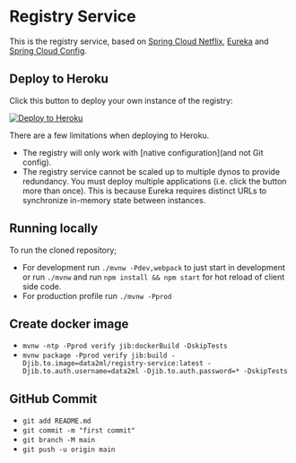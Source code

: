 # Registry Service

This is the registry service, based on [Spring Cloud Netflix](https://cloud.spring.io/spring-cloud-netflix/), [Eureka](https://github.com/Netflix/eureka) and [Spring Cloud Config](https://cloud.spring.io/spring-cloud-config/).


## Deploy to Heroku

Click this button to deploy your own instance of the registry:

[![Deploy to Heroku](https://www.herokucdn.com/deploy/button.png)](https://heroku.com/deploy)

There are a few limitations when deploying to Heroku.

- The registry will only work with [native configuration](and not Git config).
- The registry service cannot be scaled up to multiple dynos to provide redundancy. You must deploy multiple applications (i.e. click the button more than once). This is because Eureka requires distinct URLs to synchronize in-memory state between instances.

## Running locally

To run the cloned repository;

- For development run `./mvnw -Pdev,webpack` to just start in development or run `./mvnw` and run `npm install && npm start` for hot reload of client side code.
- For production profile run `./mvnw -Pprod`

## Create docker image

- `mvnw -ntp -Pprod verify jib:dockerBuild -DskipTests`
- `mvnw package -Pprod verify jib:build -Djib.to.image=data2ml/registry-service:latest -Djib.to.auth.username=data2ml -Djib.to.auth.password=* -DskipTests`



## GitHub Commit 

- `git add README.md`
- `git commit -m "first commit"`
- `git branch -M main`
- `git push -u origin main`
